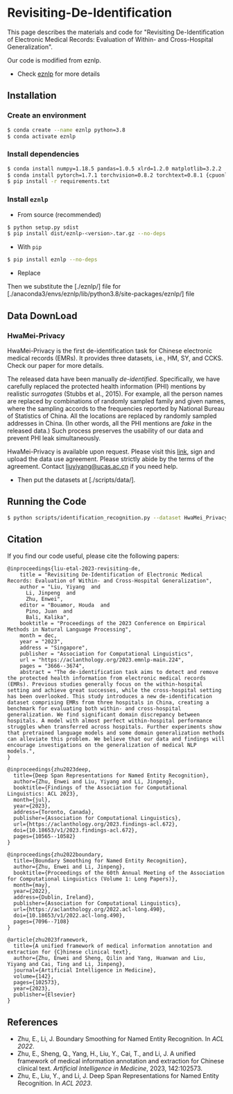 # Revisiting-De-Identification
This page describes the materials and code for "Revisiting De-Identification of Electronic Medical Records: Evaluation of Within- and Cross-Hospital Generalization".

Our code is modified from eznlp.
* Check [eznlp](https://github.com/syuoni/eznlp) for more details


## Installation
### Create an environment
```bash
$ conda create --name eznlp python=3.8
$ conda activate eznlp
```

### Install dependencies
```bash
$ conda install numpy=1.18.5 pandas=1.0.5 xlrd=1.2.0 matplotlib=3.2.2 
$ conda install pytorch=1.7.1 torchvision=0.8.2 torchtext=0.8.1 {cpuonly|cudatoolkit=10.2|cudatoolkit=11.0} -c pytorch 
$ pip install -r requirements.txt 
```

### Install `eznlp`
* From source (recommended)
```bash
$ python setup.py sdist
$ pip install dist/eznlp-<version>.tar.gz --no-deps
```

* With `pip`
```bash
$ pip install eznlp --no-deps
```

* Replace  

Then we substitute the [./eznlp/] file for [./anaconda3/envs/eznlp/lib/python3.8/site-packages/eznlp/] file


## Data DownLoad
### HwaMei-Privacy

HwaMei-Privacy is the first de-identification task for Chinese electronic medical records (EMRs). It provides three datasets, i.e., HM, SY, and CCKS. Check our paper for more details. 

The released data have been manually *de-identified*. Specifically, we have carefully replaced the protected health information (PHI) mentions by realistic *surrogates* (Stubbs et al., 2015). For example, all the person names are replaced by combinations of randomly sampled family and given names, where the sampling accords to the frequencies reported by National Bureau of Statistics of China. All the locations are replaced by randomly sampled addresses in China. (In other words, all the PHI mentions are *fake* in the released data.) Such process preserves the usability of our data and prevent PHI leak simultaneously. 

HwaMei-Privacy is available upon request. Please visit this [link](http://47.99.121.158:8000), sign and upload the data use agreement. Please strictly abide by the terms of the agreement. Contact liuyiyang@ucas.ac.cn if you need help. 

* Then put the datasets at [./scripts/data/].
## Running the Code

```bash
$ python scripts/identification_recognition.py --dataset HwaMei_Privacy [options]
```



## Citation
If you find our code useful, please cite the following papers: 
```
@inproceedings{liu-etal-2023-revisiting-de,
    title = "Revisiting De-Identification of Electronic Medical Records: Evaluation of Within- and Cross-Hospital Generalization",
    author = "Liu, Yiyang  and
      Li, Jinpeng  and
      Zhu, Enwei",
    editor = "Bouamor, Houda  and
      Pino, Juan  and
      Bali, Kalika",
    booktitle = "Proceedings of the 2023 Conference on Empirical Methods in Natural Language Processing",
    month = dec,
    year = "2023",
    address = "Singapore",
    publisher = "Association for Computational Linguistics",
    url = "https://aclanthology.org/2023.emnlp-main.224",
    pages = "3666--3674",
    abstract = "The de-identification task aims to detect and remove the protected health information from electronic medical records (EMRs). Previous studies generally focus on the within-hospital setting and achieve great successes, while the cross-hospital setting has been overlooked. This study introduces a new de-identification dataset comprising EMRs from three hospitals in China, creating a benchmark for evaluating both within- and cross-hospital generalization. We find significant domain discrepancy between hospitals. A model with almost perfect within-hospital performance struggles when transferred across hospitals. Further experiments show that pretrained language models and some domain generalization methods can alleviate this problem. We believe that our data and findings will encourage investigations on the generalization of medical NLP models.",
}
```

```
@inproceedings{zhu2023deep,
  title={Deep Span Representations for Named Entity Recognition},
  author={Zhu, Enwei and Liu, Yiyang and Li, Jinpeng},
  booktitle={Findings of the Association for Computational Linguistics: ACL 2023},
  month={jul},
  year={2023},
  address={Toronto, Canada},
  publisher={Association for Computational Linguistics},
  url={https://aclanthology.org/2023.findings-acl.672},
  doi={10.18653/v1/2023.findings-acl.672},
  pages={10565--10582}
}
```

```
@inproceedings{zhu2022boundary,
  title={Boundary Smoothing for Named Entity Recognition},
  author={Zhu, Enwei and Li, Jinpeng},
  booktitle={Proceedings of the 60th Annual Meeting of the Association for Computational Linguistics (Volume 1: Long Papers)},
  month={may},
  year={2022},
  address={Dublin, Ireland},
  publisher={Association for Computational Linguistics},
  url={https://aclanthology.org/2022.acl-long.490},
  doi={10.18653/v1/2022.acl-long.490},
  pages={7096--7108}
}
```

```
@article{zhu2023framework,
  title={A unified framework of medical information annotation and extraction for {C}hinese clinical text},
  author={Zhu, Enwei and Sheng, Qilin and Yang, Huanwan and Liu, Yiyang and Cai, Ting and Li, Jinpeng},
  journal={Artificial Intelligence in Medicine},
  volume={142},
  pages={102573},
  year={2023},
  publisher={Elsevier}
}
```

## References
* Zhu, E., Li, J. Boundary Smoothing for Named Entity Recognition. In *ACL 2022*. 
* Zhu, E., Sheng, Q., Yang, H., Liu, Y., Cai, T., and Li, J. A unified framework of medical information annotation and extraction for Chinese clinical text. *Artificial Intelligence in Medicine*, 2023, 142:102573.
* Zhu, E., Liu, Y., and Li, J. Deep Span Representations for Named Entity Recognition. In *ACL 2023*.
